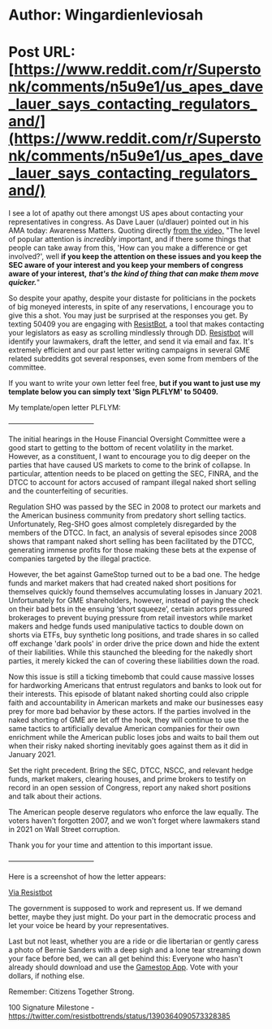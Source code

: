 # Author: Wingardienleviosah
# Post URL: [https://www.reddit.com/r/Superstonk/comments/n5u9e1/us_apes_dave_lauer_says_contacting_regulators_and/](https://www.reddit.com/r/Superstonk/comments/n5u9e1/us_apes_dave_lauer_says_contacting_regulators_and/)


I see a lot of apathy out there amongst US apes about contacting your representatives in congress. As Dave Lauer (u/dlauer) pointed out in his AMA today: Awareness Matters. Quoting directly [from the video,](https://youtu.be/AYct0XX0uTU?t=999) "The level of popular attention is *incredibly* important, and if there some things that people can take away from this, 'How can you make a difference or get involved?', well **if you keep the attention on these issues and you keep the SEC aware of your interest and you keep your members of congress aware of your interest,** ***that's the kind of thing that can make them move quicker.***"

So despite your apathy, despite your distaste for politicians in the pockets of big moneyed interests, in spite of any reservations, I encourage you to give this a shot. You may just be surprised at the responses you get. By texting 50409 you are engaging with [ResistBot](https://resist.bot/), a tool that makes contacting your legislators as easy as scrolling mindlessly through DD. [Resistbot](https://resist.bot/) will identify your lawmakers, draft the letter, and send it via email and fax. It's extremely efficient and our past letter writing campaigns in several GME related subreddits got several responses, even some from members of the committee.

If you want to write your own letter feel free, **but if you want to just use my template below you can simply text 'Sign PLFLYM' to 50409.**

My template/open letter PLFLYM:

————————————

The initial hearings in the House Financial Oversight Committee were a good start to getting to the bottom of recent volatility in the market. However, as a constituent, I want to encourage you to dig deeper on the parties that have caused US markets to come to the brink of collapse. In particular, attention needs to be placed on getting the SEC, FINRA, and the DTCC to account for actors accused of rampant illegal naked short selling and the counterfeiting of securities.

Regulation SHO was passed by the SEC in 2008 to protect our markets and the American business community from predatory short selling tactics. Unfortunately, Reg-SHO goes almost completely disregarded by the members of the DTCC. In fact, an analysis of several episodes since 2008 shows that rampant naked short selling has been facilitated by the DTCC, generating immense profits for those making these bets at the expense of companies targeted by the illegal practice.

However, the bet against GameStop turned out to be a bad one. The hedge funds and market makers that had created naked short positions for themselves quickly found themselves accumulating losses in January 2021. Unfortunately for GME shareholders, however, instead of paying the check on their bad bets in the ensuing ‘short squeeze’, certain actors pressured brokerages to prevent buying pressure from retail investors while market makers and hedge funds used manipulative tactics to double down on shorts via ETFs, buy synthetic long positions, and trade shares in so called off exchange 'dark pools' in order drive the price down and hide the extent of their liabilities. While this staunched the bleeding for the nakedly short parties, it merely kicked the can of covering these liabilities down the road.

Now this issue is still a ticking timebomb that could cause massive losses for hardworking Americans that entrust regulators and banks to look out for their interests. This episode of blatant naked shorting could also cripple faith and accountability in American markets and make our businesses easy prey for more bad behavior by these actors. If the parties involved in the naked shorting of GME are let off the hook, they will continue to use the same tactics to artificially devalue American companies for their own enrichment while the American public loses jobs and waits to bail them out when their risky naked shorting inevitably goes against them as it did in January 2021.

Set the right precedent. Bring the SEC, DTCC, NSCC, and relevant hedge funds, market makers, clearing houses, and prime brokers to testify on record in an open session of Congress, report any naked short positions and talk about their actions.

The American people deserve regulators who enforce the law equally. The voters haven't forgotten 2007, and we won't forget where lawmakers stand in 2021 on Wall Street corruption.

Thank you for your time and attention to this important issue.

————————————

Here is a screenshot of how the letter appears:

[Via Resistbot](https://preview.redd.it/ac75wl9c3ex61.png?width=1024&amp;format=png&amp;auto=webp&amp;s=da3f80f6983f696e85c87416375c3bc23581c030)

The government is supposed to work and represent us. If we demand better, maybe they just might. Do your part in the democratic process and let your voice be heard by your representatives.

Last but not least, whether you are a ride or die libertarian or gently caress a photo of Bernie Sanders with a deep sigh and a lone tear streaming down your face before bed, we can all get behind this: Everyone who hasn't already should download and use the [Gamestop App](https://www.gamestop.com/GameStop-App.html). Vote with your dollars, if nothing else.

Remember: Citizens Together Strong.

100 Signature Milestone - https://twitter.com/resistbottrends/status/1390364090573328385